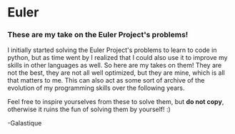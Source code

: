 # Euler
### These are my take on the Euler Project's problems!

I initially started solving the Euler Project's problems to learn to code in python,
but as time went by I realized that I could also use it to improve my skills in other languages as well.
So here are my takes on them! They are not the best, they are not all well optimized, 
but they are mine, which is all that matters to me. 
This can also act as some sort of archive of the evolution of my programming skills over the following years.

Feel free to inspire yourselves from these to solve them, but **do not copy**, otherwise it ruins the fun of solving them by yourself! :)

-Galastique
